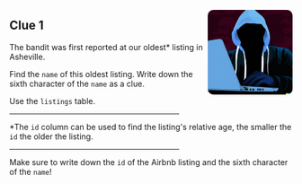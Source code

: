 <p align="right">
  <img src="../www/md_imgs/hoodie-hacker-laptop-2.png" width="30%" style = "border-radius:10px" align="right">
</p>



<div width="60%">

## Clue 1

The bandit was first reported at our oldest* listing in Asheville.

Find the `name` of this oldest listing.  Write down the sixth character of the `name` as a clue.

Use the `listings` table.

<hr align="left" width="60%">

*The `id` column can be used to find the listing's relative age, the smaller the `id` the older the listing.

<hr align="left" width="60%">

Make sure to write down the `id` of the Airbnb listing and the sixth character of the `name`!

</div>